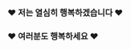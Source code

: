 ###  ♥ 저는 열심히 행복하겠습니다  ♥
###  ♥ 여러분도 행복하세요 ♥

<!--
**AlreadyBold/AlreadyBold** is a ✨ _special_ ✨ repository because its `README.md` (this file) appears on your GitHub profile.

Here are some ideas to get you started:

- 🔭 I’m currently working on ...
- 🌱 I’m currently learning ...
- 👯 I’m looking to collaborate on ...
- 🤔 I’m looking for help with ...
- 💬 Ask me about ...
- 📫 How to reach me: ...
- 😄 Pronouns: ...
- ⚡ Fun fact: ...
-->
